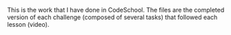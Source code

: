 This is the work that I have done in CodeSchool. 
The files are the completed version of each challenge (composed of several tasks) that followed each lesson (video).
